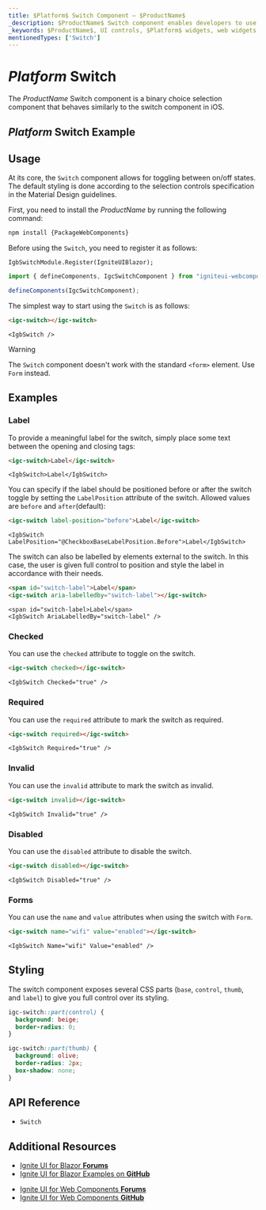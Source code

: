 ```yaml
---
title: $Platform$ Switch Component – $ProductName$
_description: $ProductName$ Switch component enables developers to use binary on/off or true/false data input functions within their applications.
_keywords: $ProductName$, UI controls, $Platform$ widgets, web widgets, UI widgets, $Platform$, Native $Platform$ Components Suite, Native $Platform$ Controls, Native $Platform$ Components Library, $Platform$ Switch components, $Platform$ Switch controls
mentionedTypes: ['Switch']
---
```


# $Platform$ Switch

The $ProductName$ Switch component is a binary choice selection component that behaves similarly to the switch component in iOS.

## $Platform$ Switch Example

<code-view style="height:100px"
           data-demos-base-url="{environment:demosBaseUrl}"
           iframe-src="{environment:demosBaseUrl}/inputs/switches-overview" alt="$Platform$ Switch Example"
           github-src="inputs/switches/overview">
</code-view>

<div class="divider--half"></div>

## Usage

At its core, the `Switch` component allows for toggling between on/off states. The default styling is done according to the selection controls specification in the Material Design guidelines.

<!-- WebComponents -->
First, you need to install the $ProductName$ by running the following command:

```cmd
npm install {PackageWebComponents}
```
<!-- end: WebComponents -->

Before using the `Switch`, you need to register it as follows:

```razor
IgbSwitchModule.Register(IgniteUIBlazor);
```

```ts
import { defineComponents, IgcSwitchComponent } from "igniteui-webcomponents";

defineComponents(IgcSwitchComponent);
```

The simplest way to start using the `Switch` is as follows:

```html
<igc-switch></igc-switch>
```

```razor
<IgbSwitch />
```

>[!WARNING]
> The `Switch` component doesn't work with the standard `<form>` element. Use `Form` instead.

## Examples

### Label

To provide a meaningful label for the switch, simply place some text between the opening and closing tags:

```html
<igc-switch>Label</igc-switch>
```

```razor
<IgbSwitch>Label</IgbSwitch>
```

You can specify if the label should be positioned before or after the switch toggle by setting the `LabelPosition` attribute of the switch. Allowed values are `before` and `after`(default):

```html
<igc-switch label-position="before">Label</igc-switch>
```

```razor
<IgbSwitch LabelPosition="@CheckboxBaseLabelPosition.Before">Label</IgbSwitch>
```

The switch can also be labelled by elements external to the switch. In this case, the user is given full control to position and style the label in accordance with their needs.

```html
<span id="switch-label">Label</span>
<igc-switch aria-labelledby="switch-label"></igc-switch>
```

```razor
<span id="switch-label>Label</span>
<IgbSwitch AriaLabelledBy="switch-label" />
```

<code-view style="height: 100px"
           data-demos-base-url="{environment:dvDemosBaseUrl}"
           iframe-src="{environment:dvDemosBaseUrl}/inputs/switches-label"
           alt="$Platform$ Avatar Example"
           github-src="inputs/switches/label">
</code-view>

### Checked

You can use the `checked` attribute to toggle on the switch.

```html
<igc-switch checked></igc-switch>
```

```razor
<IgbSwitch Checked="true" />
```

<code-view style="height: 100px"
           data-demos-base-url="{environment:dvDemosBaseUrl}"
           iframe-src="{environment:dvDemosBaseUrl}/inputs/switches-checking"
           alt="$Platform$ Avatar Example"
           github-src="inputs/switches/checking">
</code-view>

### Required

You can use the `required` attribute to mark the switch as required.

```html
<igc-switch required></igc-switch>
```

```razor
<IgbSwitch Required="true" />
```

### Invalid

You can use the `invalid` attribute to mark the switch as invalid.

```html
<igc-switch invalid></igc-switch>
```

```razor
<IgbSwitch Invalid="true" />
```

### Disabled

You can use the `disabled` attribute to disable the switch.

```html
<igc-switch disabled></igc-switch>
```

```razor
<IgbSwitch Disabled="true" />
```

<code-view style="height: 100px"
           data-demos-base-url="{environment:dvDemosBaseUrl}"
           iframe-src="{environment:dvDemosBaseUrl}/inputs/switches-disabled"
           alt="$Platform$ Avatar Example"
           github-src="inputs/switches/disabled">
</code-view>

### Forms

You can use the `name` and `value` attributes when using the switch with `Form`.

```html
<igc-switch name="wifi" value="enabled"></igc-switch>
```

```razor
<IgbSwitch Name="wifi" Value="enabled" />
```

## Styling

The switch component exposes several CSS parts (`base`, `control`, `thumb`, and `label`) to give you full control over its styling.

```css
igc-switch::part(control) {
  background: beige;
  border-radius: 0;
}

igc-switch::part(thumb) {
  background: olive;
  border-radius: 2px;
  box-shadow: none;
}
```

<!-- WebComponents -->

## API Reference

* `Switch`

<!-- end: WebComponents -->

<div class="divider--half"></div>

## Additional Resources

<!-- Blazor -->

* [Ignite UI for Blazor **Forums**](https://www.infragistics.com/community/forums/f/ignite-ui-for-blazor)
* [Ignite UI for Blazor Examples on **GitHub**](https://github.com/IgniteUI/igniteui-blazor-examples)

<!-- end: Blazor -->

<!-- WebComponents -->

* [Ignite UI for Web Components **Forums**](https://www.infragistics.com/community/forums/f/ignite-ui-for-web-components)
* [Ignite UI for Web Components **GitHub**](https://github.com/IgniteUI/igniteui-webcomponents)

<!-- end: WebComponents -->
